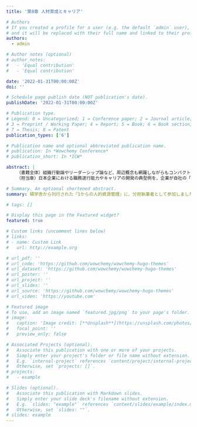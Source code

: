 ```yaml
---
title: '第8章 人材育成とキャリア'

# Authors
# If you created a profile for a user (e.g. the default `admin` user), write the username (folder name) here
# and it will be replaced with their full name and linked to their profile.
authors:
  - admin

# Author notes (optional)
# author_notes:
#   - 'Equal contribution'
#   - 'Equal contribution'

date: '2022-01-31T00:00:00Z'
doi: ''

# Schedule page publish date (NOT publication's date).
publishDate: '2022-01-31T00:00:00Z'

# Publication type.
# Legend: 0 = Uncategorized; 1 = Conference paper; 2 = Journal article;
# 3 = Preprint / Working Paper; 4 = Report; 5 = Book; 6 = Book section;
# 7 = Thesis; 8 = Patent
publication_types: ['6']

# Publication name and optional abbreviated publication name.
# publication: In *Wowchemy Conference*
# publication_short: In *ICW*

abstract: |
    （書籍全体）組織行動論やリーダーシップ論など、周辺概念も網羅しながらもコンパクトかつやさしく包括的に解説。実務と理論のバランスをとり、全体像を捉えることを主眼においた入門書。\
    （担当章）日本企業における職務遂行能力やキャリアの開発の典型例を、企業が自社の「求める人材像」に合わせて「育てる」試みと、個々の働く人びとが自らの「なりたい自分」に向けて「育つ」試みに分けて整理しました。さらに、近年の変化を踏まえた今後の方向性についても触れています。

# Summary. An optional shortened abstract.
summary: 碩学舎から刊行された『1からの人的資源管理』に、分担執筆者として参加しました。

# tags: []

# Display this page in the Featured widget?
featured: true

# Custom links (uncomment lines below)
# links:
# - name: Custom Link
#   url: http://example.org

# url_pdf: ''
# url_code: 'https://github.com/wowchemy/wowchemy-hugo-themes'
# url_dataset: 'https://github.com/wowchemy/wowchemy-hugo-themes'
# url_poster: ''
# url_project: ''
# url_slides: ''
# url_source: 'https://github.com/wowchemy/wowchemy-hugo-themes'
# url_video: 'https://youtube.com'

# Featured image
# To use, add an image named `featured.jpg/png` to your page's folder.
# image:
#   caption: 'Image credit: [**Unsplash**](https://unsplash.com/photos/pLCdAaMFLTE)'
#   focal_point: ''
#   preview_only: false

# Associated Projects (optional).
#   Associate this publication with one or more of your projects.
#   Simply enter your project's folder or file name without extension.
#   E.g. `internal-project` references `content/project/internal-project/index.md`.
#   Otherwise, set `projects: []`.
# projects:
#   - example

# Slides (optional).
#   Associate this publication with Markdown slides.
#   Simply enter your slide deck's filename without extension.
#   E.g. `slides: "example"` references `content/slides/example/index.md`.
#   Otherwise, set `slides: ""`.
# slides: example
---
```

